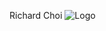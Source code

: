 
Richard Choi
![Logo](https://user-images.githubusercontent.com/66279068/165830757-c89a51fe-17b4-4aef-a102-5828f8e4b1a9.png)
